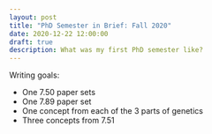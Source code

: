 ```yaml
---
layout: post
title: "PhD Semester in Brief: Fall 2020"
date: 2020-12-22 12:00:00
draft: true
description: What was my first PhD semester like?
---
```


Writing goals:
* One 7.50 paper sets
* One 7.89 paper set
* One concept from each of the 3 parts of genetics
* Three concepts from 7.51